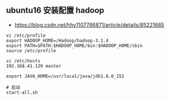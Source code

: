 
## ubuntu16 安装配置 hadoop
* https://blog.csdn.net/hhy1107786871/article/details/85221665

```shell script
vi /etc/profile
export HADOOP_HOME=/Hadoop/hadoop-3.1.4
export PATH=$PATH:$HADOOP_HOME/bin:$HADOOP_HOME/sbin
source /etc/profile

vi /etc/hosts
192.168.41.129 master

export JAVA_HOME=/usr/local/java/jdk1.8.0_152

# 启动
start-all.sh


```







